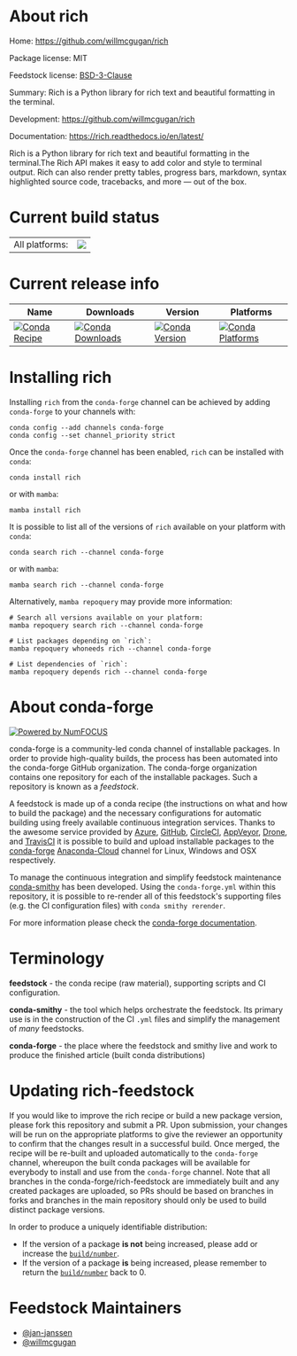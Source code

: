 About rich
==========

Home: https://github.com/willmcgugan/rich

Package license: MIT

Feedstock license: [BSD-3-Clause](https://github.com/conda-forge/rich-feedstock/blob/main/LICENSE.txt)

Summary: Rich is a Python library for rich text and beautiful formatting in the terminal.

Development: https://github.com/willmcgugan/rich

Documentation: https://rich.readthedocs.io/en/latest/

Rich is a Python library for rich text and beautiful formatting
in the terminal.The Rich API makes it easy to add color and style to
terminal output. Rich can also render pretty tables, progress bars,
markdown, syntax highlighted source code, tracebacks, and more — out
of the box.


Current build status
====================


<table><tr><td>All platforms:</td>
    <td>
      <a href="https://dev.azure.com/conda-forge/feedstock-builds/_build/latest?definitionId=10240&branchName=main">
        <img src="https://dev.azure.com/conda-forge/feedstock-builds/_apis/build/status/rich-feedstock?branchName=main">
      </a>
    </td>
  </tr>
</table>

Current release info
====================

| Name | Downloads | Version | Platforms |
| --- | --- | --- | --- |
| [![Conda Recipe](https://img.shields.io/badge/recipe-rich-green.svg)](https://anaconda.org/conda-forge/rich) | [![Conda Downloads](https://img.shields.io/conda/dn/conda-forge/rich.svg)](https://anaconda.org/conda-forge/rich) | [![Conda Version](https://img.shields.io/conda/vn/conda-forge/rich.svg)](https://anaconda.org/conda-forge/rich) | [![Conda Platforms](https://img.shields.io/conda/pn/conda-forge/rich.svg)](https://anaconda.org/conda-forge/rich) |

Installing rich
===============

Installing `rich` from the `conda-forge` channel can be achieved by adding `conda-forge` to your channels with:

```
conda config --add channels conda-forge
conda config --set channel_priority strict
```

Once the `conda-forge` channel has been enabled, `rich` can be installed with `conda`:

```
conda install rich
```

or with `mamba`:

```
mamba install rich
```

It is possible to list all of the versions of `rich` available on your platform with `conda`:

```
conda search rich --channel conda-forge
```

or with `mamba`:

```
mamba search rich --channel conda-forge
```

Alternatively, `mamba repoquery` may provide more information:

```
# Search all versions available on your platform:
mamba repoquery search rich --channel conda-forge

# List packages depending on `rich`:
mamba repoquery whoneeds rich --channel conda-forge

# List dependencies of `rich`:
mamba repoquery depends rich --channel conda-forge
```


About conda-forge
=================

[![Powered by
NumFOCUS](https://img.shields.io/badge/powered%20by-NumFOCUS-orange.svg?style=flat&colorA=E1523D&colorB=007D8A)](https://numfocus.org)

conda-forge is a community-led conda channel of installable packages.
In order to provide high-quality builds, the process has been automated into the
conda-forge GitHub organization. The conda-forge organization contains one repository
for each of the installable packages. Such a repository is known as a *feedstock*.

A feedstock is made up of a conda recipe (the instructions on what and how to build
the package) and the necessary configurations for automatic building using freely
available continuous integration services. Thanks to the awesome service provided by
[Azure](https://azure.microsoft.com/en-us/services/devops/), [GitHub](https://github.com/),
[CircleCI](https://circleci.com/), [AppVeyor](https://www.appveyor.com/),
[Drone](https://cloud.drone.io/welcome), and [TravisCI](https://travis-ci.com/)
it is possible to build and upload installable packages to the
[conda-forge](https://anaconda.org/conda-forge) [Anaconda-Cloud](https://anaconda.org/)
channel for Linux, Windows and OSX respectively.

To manage the continuous integration and simplify feedstock maintenance
[conda-smithy](https://github.com/conda-forge/conda-smithy) has been developed.
Using the ``conda-forge.yml`` within this repository, it is possible to re-render all of
this feedstock's supporting files (e.g. the CI configuration files) with ``conda smithy rerender``.

For more information please check the [conda-forge documentation](https://conda-forge.org/docs/).

Terminology
===========

**feedstock** - the conda recipe (raw material), supporting scripts and CI configuration.

**conda-smithy** - the tool which helps orchestrate the feedstock.
                   Its primary use is in the construction of the CI ``.yml`` files
                   and simplify the management of *many* feedstocks.

**conda-forge** - the place where the feedstock and smithy live and work to
                  produce the finished article (built conda distributions)


Updating rich-feedstock
=======================

If you would like to improve the rich recipe or build a new
package version, please fork this repository and submit a PR. Upon submission,
your changes will be run on the appropriate platforms to give the reviewer an
opportunity to confirm that the changes result in a successful build. Once
merged, the recipe will be re-built and uploaded automatically to the
`conda-forge` channel, whereupon the built conda packages will be available for
everybody to install and use from the `conda-forge` channel.
Note that all branches in the conda-forge/rich-feedstock are
immediately built and any created packages are uploaded, so PRs should be based
on branches in forks and branches in the main repository should only be used to
build distinct package versions.

In order to produce a uniquely identifiable distribution:
 * If the version of a package **is not** being increased, please add or increase
   the [``build/number``](https://docs.conda.io/projects/conda-build/en/latest/resources/define-metadata.html#build-number-and-string).
 * If the version of a package **is** being increased, please remember to return
   the [``build/number``](https://docs.conda.io/projects/conda-build/en/latest/resources/define-metadata.html#build-number-and-string)
   back to 0.

Feedstock Maintainers
=====================

* [@jan-janssen](https://github.com/jan-janssen/)
* [@willmcgugan](https://github.com/willmcgugan/)

